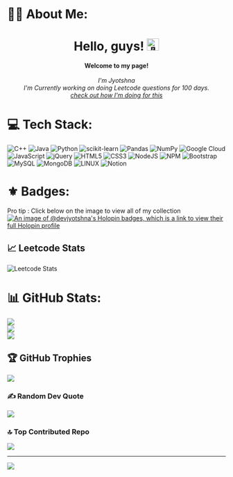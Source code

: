 # 👩‍💻 About Me:
<h1 align="center">Hello, guys! <img src="https://github.com/wervlad/wervlad/assets/24524555/766d336d-b87d-44ba-807c-c51de2bc6b4d" width="28px" alt="👋"></h1>

<p align="center">
    <b>Welcome to my page!</b><br><br>
    <i>
        I'm Jyotshna<br>
        I'm Currently working on doing Leetcode questions for 100 days.<br>
        <a href="https://x.com/devjyotshna">check out how I'm doing for this</a>
   </i> <br>

# 💻 Tech Stack:
![C++](https://img.shields.io/badge/c++-%2300599C.svg?style=for-the-badge&logo=c%2B%2B&logoColor=white)   ![Java](https://img.shields.io/badge/java-%23ED8B00.svg?style=for-the-badge&logo=openjdk&logoColor=white) ![Python](https://img.shields.io/badge/python-3670A0?style=for-the-badge&logo=python&logoColor=ffdd54)  ![scikit-learn](https://img.shields.io/badge/scikit--learn-%23F7931E.svg?style=for-the-badge&logo=scikit-learn&logoColor=white) ![Pandas](https://img.shields.io/badge/pandas-%23150458.svg?style=for-the-badge&logo=pandas&logoColor=white) ![NumPy](https://img.shields.io/badge/numpy-%23013243.svg?style=for-the-badge&logo=numpy&logoColor=white) ![Google Cloud](https://img.shields.io/badge/GoogleCloud-%234285F4.svg?style=for-the-badge&logo=google-cloud&logoColor=white)  ![JavaScript](https://img.shields.io/badge/javascript-%23323330.svg?style=for-the-badge&logo=javascript&logoColor=%23F7DF1E) ![jQuery](https://img.shields.io/badge/jquery-%230769AD.svg?style=for-the-badge&logo=jquery&logoColor=white) ![HTML5](https://img.shields.io/badge/html5-%23E34F26.svg?style=flat&logo=html5&logoColor=white) ![CSS3](https://img.shields.io/badge/css3-%231572B6.svg?style=for-the-badge&logo=css3&logoColor=white) ![NodeJS](https://img.shields.io/badge/node.js-6DA55F?style=for-the-badge&logo=node.js&logoColor=white) ![NPM](https://img.shields.io/badge/NPM-%23CB3837.svg?style=for-the-badge&logo=npm&logoColor=white) ![Bootstrap](https://img.shields.io/badge/bootstrap-%238511FA.svg?style=for-the-badge&logo=bootstrap&logoColor=white) ![MySQL](https://img.shields.io/badge/mysql-%2300f.svg?style=flat&logo=mysql&logoColor=white) ![MongoDB](https://img.shields.io/badge/MongoDB-%234ea94b.svg?style=flat&logo=mongodb&logoColor=white) ![LINUX](https://img.shields.io/badge/Linux-FCC624?style=flat&logo=linux&logoColor=black)  ![Notion](https://img.shields.io/badge/Notion-%23000000.svg?style=for-the-badge&logo=notion&logoColor=white)


# ⚜️ Badges:
Pro tip : Click below on the image to view all of my collection
[![An image of @devjyotshna's Holopin badges, which is a link to view their full Holopin profile](https://holopin.me/devjyotshna)](https://holopin.io/@devjyotshna)

## 📈 Leetcode Stats
![Leetcode Stats](https://leetcard.jacoblin.cool/JyotshnaTrivedi)

# 📊 GitHub Stats:
![](https://github-readme-stats.vercel.app/api?username=dev-jyotshna&theme=midnight-purple&hide_border=false&include_all_commits=true&count_private=true)<br/>
![](https://github-readme-streak-stats.herokuapp.com/?user=dev-jyotshna&theme=midnight-purple&hide_border=false)<br/>
![](https://github-readme-stats.vercel.app/api/top-langs/?username=dev-jyotshna&theme=dark&hide_border=false&include_all_commits=false&count_private=false&layout=compact)

## 🏆 GitHub Trophies
![](https://github-profile-trophy.vercel.app/?username=dev-jyotshna&theme=radical&no-frame=false&no-bg=false&margin-w=4)

### ✍️ Random Dev Quote
![](https://quotes-github-readme.vercel.app/api?type=horizontal&theme=radical)

### 🔝 Top Contributed Repo
![](https://github-contributor-stats.vercel.app/api?username=dev-jyotshna&limit=5&theme=dark&combine_all_yearly_contributions=true)

---
[![](https://visitcount.itsvg.in/api?id=dev-jyotshna&icon=5&color=11)](https://visitcount.itsvg.in)

<!-- Proudly created with GPRM ( https://gprm.itsvg.in ) -->
